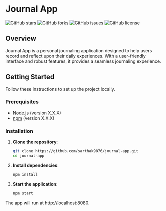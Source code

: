 [//]: # (![Journal App Logo]&#40;https://your-image-url.com/logo.png&#41;)

# Journal App

![GitHub stars](https://img.shields.io/github/stars/sarthak9876/journal-app)
![GitHub forks](https://img.shields.io/github/forks/sarthak9876/journal-app)
![GitHub issues](https://img.shields.io/github/issues/sarthak9876/journal-app)
![GitHub license](https://img.shields.io/github/license/sarthak9876/journal-app)

## Overview

Journal App is a personal journaling application designed to help users record and reflect upon their daily experiences. With a user-friendly interface and robust features, it provides a seamless journaling experience.

[//]: # (## Features)

[//]: # ()
[//]: # (- **Rich Text Editing**: Format your entries with bold, italics, headings, and more.)

[//]: # (- **Media Attachments**: Add photos, videos, and audio recordings to your entries.)

[//]: # (- **Organize with Tags**: Categorize your entries using customizable tags.)

[//]: # (- **Search Functionality**: Quickly find entries using keywords or tags.)

[//]: # (- **Data Encryption**: Ensure your journal entries are secure and private.)

[//]: # (## Screenshots)

[//]: # ()
[//]: # (![Screenshot 1]&#40;https://your-image-url.com/screenshot1.png&#41;)

[//]: # (*Caption for screenshot 1*)

[//]: # ()
[//]: # (![Screenshot 2]&#40;https://your-image-url.com/screenshot2.png&#41;)

[//]: # (*Caption for screenshot 2*)

## Getting Started

Follow these instructions to set up the project locally.

### Prerequisites

- [Node.js](https://nodejs.org/) (version X.X.X)
- [npm](https://www.npmjs.com/) (version X.X.X)

### Installation

1. **Clone the repository**:

   ```bash
   git clone https://github.com/sarthak9876/journal-app.git
   cd journal-app

2. **Install dependencies**:
    ```bash
    npm install
3. **Start the application**:
    ```bash
    npm start

The app will run at http://localhost:8080.

